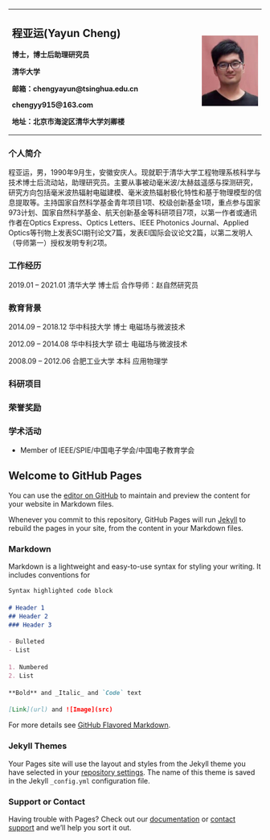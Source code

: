 <table border="0">
  <tr>
    <td width="75%">
      <h2>程亚运(Yayun Cheng)</h2>
      <p><b>博士，博士后助理研究员 </b></p>
      <p><b>清华大学</b></p>
      <p><b>邮箱：chengyayun@tsinghua.edu.cn</b></p>
      <p><b>      chengyy915@163.com</b></p>
      <p><b>地址：北京市海淀区清华大学刘卿楼</b></p>
    </td>
    <td width="25%">
      <img src="/PhotoYayunCheng.jpg" width="100%"> 
    </td>
  </tr>
</table>

### 个人简介
程亚运，男，1990年9月生，安徽安庆人。现就职于清华大学工程物理系核科学与技术博士后流动站，助理研究员。主要从事被动毫米波/太赫兹遥感与探测研究，研究方向包括毫米波热辐射电磁建模、毫米波热辐射极化特性和基于物理模型的信息提取等。主持国家自然科学基金青年项目1项、校级创新基金1项，重点参与国家973计划、国家自然科学基金、航天创新基金等科研项目7项，以第一作者或通讯作者在Optics Express、Optics Letters、IEEE Photonics Journal、Applied Optics等刊物上发表SCI期刊论文7篇，发表EI国际会议论文2篇，以第二发明人（导师第一）授权发明专利2项。

### 工作经历
2019.01 – 2021.01 清华大学 博士后 合作导师：赵自然研究员

### 教育背景
2014.09 – 2018.12  华中科技大学 博士 电磁场与微波技术

2012.09 – 2014.08  华中科技大学 硕士 电磁场与微波技术

2008.09 – 2012.06  合肥工业大学 本科 应用物理学 

### 科研项目

### 荣誉奖励

### 学术活动
- Member of IEEE/SPIE/中国电子学会/中国电子教育学会



## Welcome to GitHub Pages

You can use the [editor on GitHub](https://github.com/ArinCheng/YayunCheng.github.io/edit/master/README.md) to maintain and preview the content for your website in Markdown files.

Whenever you commit to this repository, GitHub Pages will run [Jekyll](https://jekyllrb.com/) to rebuild the pages in your site, from the content in your Markdown files.

### Markdown

Markdown is a lightweight and easy-to-use syntax for styling your writing. It includes conventions for

```markdown
Syntax highlighted code block

# Header 1
## Header 2
### Header 3

- Bulleted
- List

1. Numbered
2. List

**Bold** and _Italic_ and `Code` text

[Link](url) and ![Image](src)
```

For more details see [GitHub Flavored Markdown](https://guides.github.com/features/mastering-markdown/).

### Jekyll Themes

Your Pages site will use the layout and styles from the Jekyll theme you have selected in your [repository settings](https://github.com/ArinCheng/YayunCheng.github.io/settings). The name of this theme is saved in the Jekyll `_config.yml` configuration file.

### Support or Contact

Having trouble with Pages? Check out our [documentation](https://help.github.com/categories/github-pages-basics/) or [contact support](https://github.com/contact) and we’ll help you sort it out.
